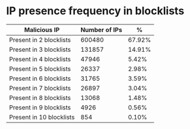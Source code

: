 # IP presence frequency in blocklists
| Malicious IP | Number of IPs | % |
|----|----|----|
| Present in 2 blocklists | 600480 | 67.92% |
| Present in 3 blocklists | 131857 | 14.91% |
| Present in 4 blocklists | 47946 | 5.42% |
| Present in 5 blocklists | 26337 | 2.98% |
| Present in 6 blocklists | 31765 | 3.59% |
| Present in 7 blocklists | 26897 | 3.04% |
| Present in 8 blocklists | 13068 | 1.48% |
| Present in 9 blocklists | 4926 | 0.56% |
| Present in 10 blocklists | 854 | 0.10% |
